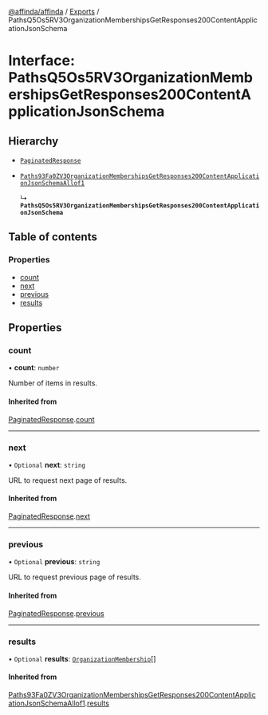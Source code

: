 [@affinda/affinda](../README.md) / [Exports](../modules.md) / PathsQ5Os5RV3OrganizationMembershipsGetResponses200ContentApplicationJsonSchema

# Interface: PathsQ5Os5RV3OrganizationMembershipsGetResponses200ContentApplicationJsonSchema

## Hierarchy

- [`PaginatedResponse`](PaginatedResponse.md)

- [`Paths93Fa0ZV3OrganizationMembershipsGetResponses200ContentApplicationJsonSchemaAllof1`](Paths93Fa0ZV3OrganizationMembershipsGetResponses200ContentApplicationJsonSchemaAllof1.md)

  ↳ **`PathsQ5Os5RV3OrganizationMembershipsGetResponses200ContentApplicationJsonSchema`**

## Table of contents

### Properties

- [count](PathsQ5Os5RV3OrganizationMembershipsGetResponses200ContentApplicationJsonSchema.md#count)
- [next](PathsQ5Os5RV3OrganizationMembershipsGetResponses200ContentApplicationJsonSchema.md#next)
- [previous](PathsQ5Os5RV3OrganizationMembershipsGetResponses200ContentApplicationJsonSchema.md#previous)
- [results](PathsQ5Os5RV3OrganizationMembershipsGetResponses200ContentApplicationJsonSchema.md#results)

## Properties

### count

• **count**: `number`

Number of items in results.

#### Inherited from

[PaginatedResponse](PaginatedResponse.md).[count](PaginatedResponse.md#count)

___

### next

• `Optional` **next**: `string`

URL to request next page of results.

#### Inherited from

[PaginatedResponse](PaginatedResponse.md).[next](PaginatedResponse.md#next)

___

### previous

• `Optional` **previous**: `string`

URL to request previous page of results.

#### Inherited from

[PaginatedResponse](PaginatedResponse.md).[previous](PaginatedResponse.md#previous)

___

### results

• `Optional` **results**: [`OrganizationMembership`](OrganizationMembership.md)[]

#### Inherited from

[Paths93Fa0ZV3OrganizationMembershipsGetResponses200ContentApplicationJsonSchemaAllof1](Paths93Fa0ZV3OrganizationMembershipsGetResponses200ContentApplicationJsonSchemaAllof1.md).[results](Paths93Fa0ZV3OrganizationMembershipsGetResponses200ContentApplicationJsonSchemaAllof1.md#results)
